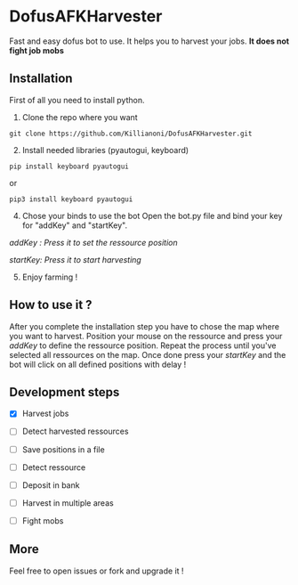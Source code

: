 # DofusAFKHarvester
Fast and easy dofus bot to use. It helps you to harvest your jobs.
**It does not fight job mobs**

## Installation

First of all you need to install python.

 1. Clone the repo where you want
 
`git clone https://github.com/Killianoni/DofusAFKHarvester.git` 

2. Install needed libraries (pyautogui, keyboard)

`pip install keyboard pyautogui`

or

`pip3 install keyboard pyautogui`

4. Chose your binds to use the bot
Open the bot.py file and bind your key for "addKey" and "startKey".

*addKey : Press it to set the ressource position*

*startKey: Press it to start harvesting*

5. Enjoy farming !
## How to use it ?

After you complete the installation step you have to chose the map where you want to harvest. Position your mouse on the ressource and press your *addKey* to define the ressource position. Repeat the process until you've selected all ressources on the map. Once done press your *startKey* and the bot will click on all defined positions with delay !

## Development steps

 - [x] Harvest jobs

 - [ ] Detect harvested ressources

 - [ ] Save positions in a file

 - [ ] Detect ressource

 - [ ] Deposit in bank

 - [ ] Harvest in multiple areas

 - [ ] Fight mobs

## More

Feel free to open issues or fork and upgrade it ! 
